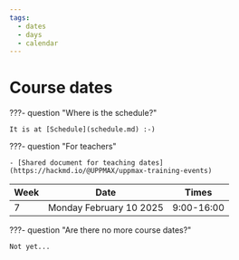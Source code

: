 ```yaml
---
tags:
  - dates
  - days
  - calendar
---
```


# Course dates

???- question "Where is the schedule?"

    It is at [Schedule](schedule.md) :-)

???- question "For teachers"

    - [Shared document for teaching dates](https://hackmd.io/@UPPMAX/uppmax-training-events)

Week|Date                   |Times
----|-----------------------|-----------
7   |Monday February 10 2025|9:00-16:00

???- question "Are there no more course dates?"

    Not yet...
